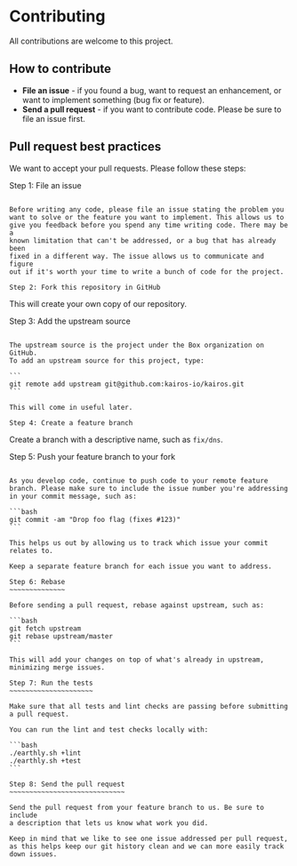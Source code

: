 Contributing
============

All contributions are welcome to this project.

How to contribute
-----------------

-  **File an issue** - if you found a bug, want to request an
   enhancement, or want to implement something (bug fix or feature).
-  **Send a pull request** - if you want to contribute code. Please be
   sure to file an issue first.

Pull request best practices
---------------------------

We want to accept your pull requests. Please follow these steps:

Step 1: File an issue
~~~~~~~~~~~~~~~~~~~~~

Before writing any code, please file an issue stating the problem you
want to solve or the feature you want to implement. This allows us to
give you feedback before you spend any time writing code. There may be a
known limitation that can't be addressed, or a bug that has already been
fixed in a different way. The issue allows us to communicate and figure
out if it's worth your time to write a bunch of code for the project.

Step 2: Fork this repository in GitHub
~~~~~~~~~~~~~~~~~~~~~~~~~~~~~~~~~~~~~~

This will create your own copy of our repository.

Step 3: Add the upstream source
~~~~~~~~~~~~~~~~~~~~~~~~~~~~~~~

The upstream source is the project under the Box organization on GitHub.
To add an upstream source for this project, type:

```
git remote add upstream git@github.com:kairos-io/kairos.git
```

This will come in useful later.

Step 4: Create a feature branch
~~~~~~~~~~~~~~~~~~~~~~~~~~~~~~~

Create a branch with a descriptive name, such as ``fix/dns``.

Step 5: Push your feature branch to your fork
~~~~~~~~~~~~~~~~~~~~~~~~~~~~~~~~~~~~~~~~~~~~~

As you develop code, continue to push code to your remote feature
branch. Please make sure to include the issue number you're addressing
in your commit message, such as:

```bash
git commit -am "Drop foo flag (fixes #123)"
```

This helps us out by allowing us to track which issue your commit
relates to.

Keep a separate feature branch for each issue you want to address.

Step 6: Rebase
~~~~~~~~~~~~~~

Before sending a pull request, rebase against upstream, such as:

```bash
git fetch upstream
git rebase upstream/master
```

This will add your changes on top of what's already in upstream,
minimizing merge issues.

Step 7: Run the tests
~~~~~~~~~~~~~~~~~~~~~

Make sure that all tests and lint checks are passing before submitting a pull request.

You can run the lint and test checks locally with:

```bash
./earthly.sh +lint
./earthly.sh +test
```

Step 8: Send the pull request
~~~~~~~~~~~~~~~~~~~~~~~~~~~~~

Send the pull request from your feature branch to us. Be sure to include
a description that lets us know what work you did.

Keep in mind that we like to see one issue addressed per pull request,
as this helps keep our git history clean and we can more easily track
down issues.
